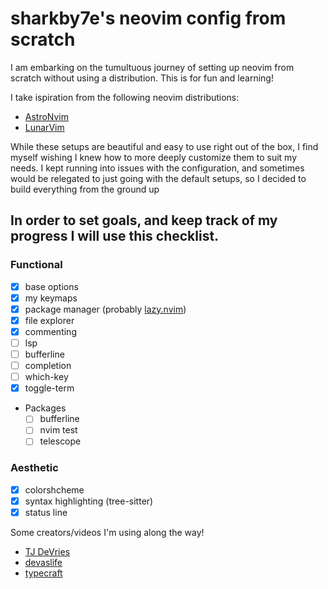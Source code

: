 # sharkby7e's neovim config from scratch 
I am embarking on the tumultuous journey of setting up neovim from scratch without using a distribution. This is for fun and learning!

I take ispiration from the following neovim distributions:
 - [AstroNvim](https://astronvim.com/)
 - [LunarVim](https://www.lunarvim.org/)

 While these setups are beautiful and easy to use right out of the box, I find myself wishing I knew how to 
 more deeply customize them to suit my needs. I kept running into issues with the configuration, 
 and sometimes would be relegated to just going with the default setups, so I decided to build
 everything from the ground up

## In order to set goals, and keep track of my progress I will use this checklist.
### Functional
 - [x] base options
 - [x] my keymaps
 - [x] package manager (probably [lazy.nvim](https://github.com/folke/lazy.nvim))
 - [x] file explorer
 - [x] commenting
 - [ ] lsp
 - [ ] bufferline
 - [ ] completion
 - [ ] which-key
 - [x] toggle-term
 - Packages
   - [ ] bufferline
   - [ ] nvim test
   - [ ] telescope

###  Aesthetic
 - [x] colorshcheme 
 - [x] syntax highlighting (tree-sitter)
 - [x] status line

Some creators/videos I'm using along the way!
 - [TJ DeVries](https://www.youtube.com/watch?v=stqUbv-5u2s&t=650s)
 - [devaslife](https://www.youtube.com/watch?v=ajmK0ZNcM4Q&t=715s)
 - [typecraft](https://www.youtube.com/watch?v=J9yqSdvAKXY&t=110s)
